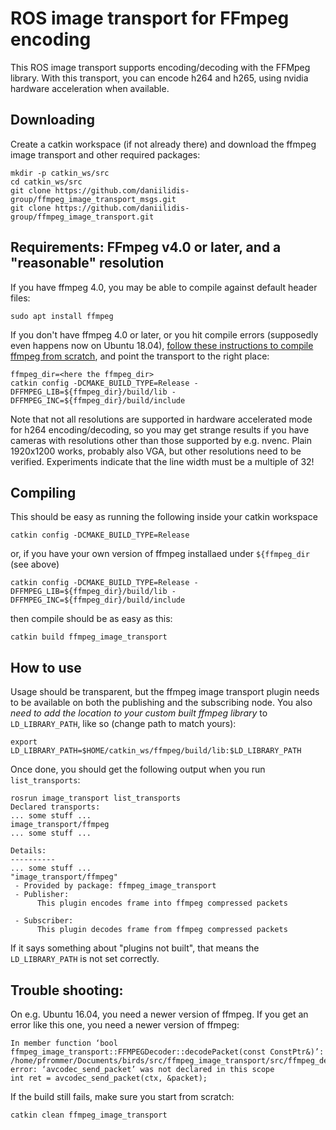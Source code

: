 # ROS image transport for FFmpeg encoding

This ROS image transport supports encoding/decoding with the FFMpeg
library. With this transport, you can encode h264 and h265, using
nvidia hardware acceleration when available.

## Downloading

Create a catkin workspace (if not already there) and download the
ffmpeg image transport and other required packages:

    mkdir -p catkin_ws/src
    cd catkin_ws/src
    git clone https://github.com/daniilidis-group/ffmpeg_image_transport_msgs.git
    git clone https://github.com/daniilidis-group/ffmpeg_image_transport.git


## Requirements: FFmpeg v4.0 or later, and a "reasonable" resolution

If you have ffmpeg 4.0, you may be able to compile against default header files:

	sudo apt install ffmpeg

If you don't have ffmpeg 4.0 or later, or you hit compile errors
(supposedly even happens now on Ubuntu 18.04), 
[follow these instructions to compile ffmpeg from scratch](docs/compile_ffmpeg.md), and point the
transport to the right place: 

    ffmpeg_dir=<here the ffmpeg_dir>
    catkin config -DCMAKE_BUILD_TYPE=Release -DFFMPEG_LIB=${ffmpeg_dir}/build/lib -DFFMPEG_INC=${ffmpeg_dir}/build/include

Note that not all resolutions are supported in hardware accelerated
mode for h264 encoding/decoding, so you may get strange results if you
have cameras with resolutions other than those supported by
e.g. nvenc. Plain 1920x1200 works, probably also VGA, but other
resolutions need to be verified. Experiments indicate that the line
width must be a multiple of 32!

## Compiling

This should be easy as running the following inside your catkin workspace

    catkin config -DCMAKE_BUILD_TYPE=Release

or, if you have your own version of ffmpeg installaed under ``${ffmpeg_dir`` (see above)

    catkin config -DCMAKE_BUILD_TYPE=Release -DFFMPEG_LIB=${ffmpeg_dir}/build/lib -DFFMPEG_INC=${ffmpeg_dir}/build/include

then compile should be as easy as this:

    catkin build ffmpeg_image_transport

## How to use

Usage should be transparent, but the ffmpeg image transport plugin
needs to be available on both the publishing and the subscribing
node. You also *need to add the location to your custom built ffmpeg
library* to ``LD_LIBRARY_PATH``, like so (change path to match yours):
```
export LD_LIBRARY_PATH=$HOME/catkin_ws/ffmpeg/build/lib:$LD_LIBRARY_PATH
```
Once done, you should get the following output when you run
``list_transports``:
```
rosrun image_transport list_transports 
Declared transports:
... some stuff ...
image_transport/ffmpeg
... some stuff ...

Details:
----------
... some stuff ...
"image_transport/ffmpeg"
 - Provided by package: ffmpeg_image_transport
 - Publisher: 
      This plugin encodes frame into ffmpeg compressed packets
    
 - Subscriber: 
      This plugin decodes frame from ffmpeg compressed packets
```

If it says something about "plugins not built", that means the
``LD_LIBRARY_PATH`` is not set correctly.


## Trouble shooting:


On e.g. Ubuntu 16.04, you need a newer version of ffmpeg. If you get an error like this one,
you need a newer version of ffmpeg:

    In member function ‘bool ffmpeg_image_transport::FFMPEGDecoder::decodePacket(const ConstPtr&)’:
    /home/pfrommer/Documents/birds/src/ffmpeg_image_transport/src/ffmpeg_decoder.cpp:104:47:
    error: ‘avcodec_send_packet’ was not declared in this scope
    int ret = avcodec_send_packet(ctx, &packet);

If the build still fails, make sure you start from scratch:

    catkin clean ffmpeg_image_transport
